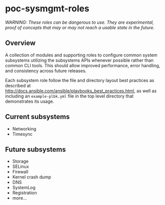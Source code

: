 poc-sysmgmt-roles
=================

_WARNING: These roles can be dangerous to use. They are experimental, proof of concepts that may or may not reach a usable state in the future._

Overview
--------

A collection of modules and supporting roles to configure common system subsystems utilizing the subsystems APIs whenever possible rather than common CLI tools.  This should allow improved performance, error handling, and consistency across future releases.

Each subsystem role follow the file and directory layout best practices as described at <http://docs.ansible.com/ansible/playbooks_best_practices.html>, as well as including an `example-plbk.yml` file in the top level directory that demonstrates its usage.

Current subsystems
------------------

- Networking
- Timesync

Future subsystems
-----------------
- Storage
- SELinux
- Firewall
- Kernel crash dump
- DNS
- SystemLog
- Registration
- more...

